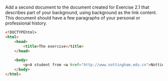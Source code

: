 Add a second document to the document created for Exercise 2.1 that 
describes part of your background, using background as the link content. This document should have a few paragraphs of your personal or 
professional history.

``` html
<!DOCTYPEhtml>
<html>
	<head>
		<title>The exercise</title>
	</head>
   
	<body>
		<p>A student from <a href="http://www.nottingham.edu.cn">Nottingham</a>, Ningbo, China</p>
	</body>  
</html>
```
